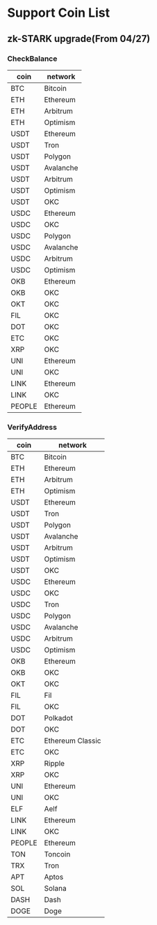 # Support Coin List

## zk-STARK upgrade(From 04/27)

### CheckBalance

| coin     | network   |
|----------|-----------|
| BTC      | Bitcoin   |
| ETH      | Ethereum  |
| ETH      | Arbitrum  |
| ETH      | Optimism  |
| USDT     | Ethereum  |
| USDT     | Tron      |
| USDT     | Polygon   |
| USDT     | Avalanche |
| USDT     | Arbitrum  |
| USDT     | Optimism  |
| USDT     | OKC       |
| USDC     | Ethereum  |
| USDC     | OKC       |
| USDC     | Polygon   |
| USDC     | Avalanche |
| USDC     | Arbitrum  |
| USDC     | Optimism  |
| OKB      | Ethereum  |
| OKB      | OKC       |
| OKT      | OKC       |
| FIL      | OKC       |
| DOT      | OKC       |
| ETC      | OKC       |
| XRP      | OKC       |
| UNI      | Ethereum  |
| UNI      | OKC       |
| LINK     | Ethereum  |
| LINK     | OKC       |
| PEOPLE   | Ethereum  |


### VerifyAddress

| coin   | network          |
|--------|------------------|
| BTC    | Bitcoin          |
| ETH    | Ethereum         |
| ETH    | Arbitrum         |
| ETH    | Optimism         |
| USDT   | Ethereum         |
| USDT   | Tron             |
| USDT   | Polygon          |
| USDT   | Avalanche        |
| USDT   | Arbitrum         |
| USDT   | Optimism         |
| USDT   | OKC              |
| USDC   | Ethereum         |
| USDC   | OKC              |
| USDC   | Tron             |
| USDC   | Polygon          |
| USDC   | Avalanche        |
| USDC   | Arbitrum         |
| USDC   | Optimism         |
| OKB    | Ethereum         |
| OKB    | OKC              |
| OKT    | OKC              |
| FIL    | Fil              |
| FIL    | OKC              |
| DOT    | Polkadot         |
| DOT    | OKC              |
| ETC    | Ethereum Classic |
| ETC    | OKC              |
| XRP    | Ripple           |
| XRP    | OKC              |
| UNI    | Ethereum         |
| UNI    | OKC              |
| ELF    | Aelf             |
| LINK   | Ethereum         |
| LINK   | OKC              |
| PEOPLE | Ethereum         |
| TON    | Toncoin          |
| TRX    | Tron             |
| APT    | Aptos            |
| SOL    | Solana           |
| DASH   | Dash             |
| DOGE   | Doge             |



